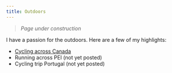 ```yaml
---
title: Outdoors
---
```


> *Page under construction*

I have a passion for the outdoors. Here are a few of my highlights:

- [Cycling across Canada](http://samedwardes.com/2019-08-22-cycling-canada-main/)
- Running across PEI (not yet posted)
- Cycling trip Portugal (not yet posted)